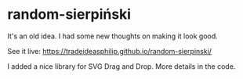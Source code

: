 # random-sierpiński

It's an old idea.  I had some new thoughts on making it look good.

See it live:  https://tradeideasphilip.github.io/random-sierpinski/

I added a nice library for SVG Drag and Drop.  More details in the code.
